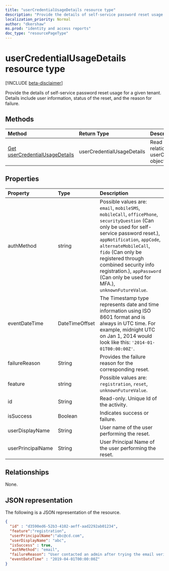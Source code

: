 ```yaml
---
title: "userCredentialUsageDetails resource type"
description: "Provide the details of self-service password reset usage for a given tenant."
localization_priority: Normal
author: "dkershaw"
ms.prod: "identity and access reports"
doc_type: "resourcePageType"
---
```


# userCredentialUsageDetails resource type

[!INCLUDE [beta-disclaimer](../../includes/beta-disclaimer.md)]

Provide the details of self-service password reset usage for a given tenant. Details include user information, status of the reset, and the reason for failure.

## Methods

| Method       | Return Type | Description |
|:-------------|:------------|:------------|
| [Get userCredentialUsageDetails](../api/reportroot-list-usercredentialusagedetails.md) | userCredentialUsageDetails | Read properties and relationships of a userCredentialUsageDetails object. |

## Properties

| Property     | Type        | Description |
|:-------------|:------------|:------------|
| authMethod | string | Possible values are: `email`, `mobileSMS`, `mobileCall`, `officePhone`, `securityQuestion` (Can only be used for self-service password reset.), `appNotification`, `appCode`, `alternateMobileCall`, `fido` (Can only be registered through combined security info registration.), `appPassword` (Can only be used for MFA.), `unknownFutureValue`. |
| eventDateTime | DateTimeOffset | The Timestamp type represents date and time information using ISO 8601 format and is always in UTC time. For example, midnight UTC on Jan 1, 2014 would look like this: `'2014-01-01T00:00:00Z'`. |
| failureReason | String | Provides the failure reason for the corresponding reset. |
| feature | string | Possible values are: `registration`, `reset`, `unknownFutureValue`. |
| id | String | Read-only. Unique Id of the activity. |
| isSuccess | Boolean | Indicates success or failure. |
| userDisplayName | String | User name of the user performing the reset. |
| userPrincipalName | String | User Principal Name of the user performing the reset. |

## Relationships

None.

## JSON representation

The following is a JSON representation of the resource.

<!-- {
  "blockType": "resource",
  "optionalProperties": [

  ],
  "@odata.type": "microsoft.graph.userCredentialUsageDetails",
  "baseType": "",
  "keyProperty": "id"
}-->

```json
{
  "id" : "d3590ed6-52b3-4102-aeff-aad2292ab01234",
  "feature":"registration",
  "userPrincipalName":"abc@cd.com",
  "userDisplayName": "abc",
  "isSuccess" : true,
  "authMethod": "email",
  "failureReason": "User contacted an admin after trying the email verification option",
  "eventDateTime" : "2019-04-01T00:00:00Z"
}
```

<!-- uuid: 16cd6b66-4b1a-43a1-adaf-3a886856ed98
2019-02-04 14:57:30 UTC -->
<!-- {
  "type": "#page.annotation",
  "description": "userCredentialUsageDetails resource",
  "keywords": "",
  "section": "documentation",
  "tocPath": ""
}-->